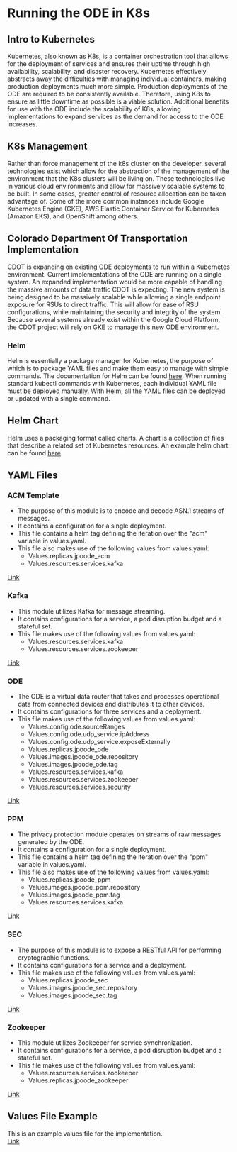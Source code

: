 # Running the ODE in K8s
## Intro to Kubernetes
Kubernetes, also known as K8s, is a container orchestration tool that allows for the deployment of services and ensures their uptime through high availability, scalability, and disaster recovery.
Kubernetes effectively abstracts away the difficulties with managing individual containers, making production deployments much more simple.
Production deployments of the ODE are required to be consistently available.
Therefore, using K8s to ensure as little downtime as possible is a viable solution.
Additional benefits for use with the ODE include the scalability of K8s, allowing implementations to expand services as the demand for access to the ODE increases.

## K8s Management
Rather than force management of the k8s cluster on the developer, several technologies exist which allow for the abstraction of the management of the environment that the K8s clusters will be living on.
These technologies live in various cloud environments and allow for massively scalable systems to be built.
In some cases, greater control of resource allocation can be taken advantage of.
Some of the more common instances include Google Kubernetes Engine (GKE), AWS Elastic Container Service for Kubernetes (Amazon EKS), and OpenShift among others.

## Colorado Department Of Transportation Implementation
CDOT is expanding on existing ODE deployments to run within a Kubernetes environment.
Current implementations of the ODE are running on a single system.
An expanded implementation would be more capable of handling the massive amounts of data traffic CDOT is expecting.
The new system is being designed to be massively scalable while allowing a single endpoint exposure for RSUs to direct traffic. 
This will allow for ease of RSU configurations, while maintaining the security and integrity of the system.
Because several systems already exist within the Google Cloud Platform, the CDOT project will rely on GKE to manage this new ODE environment.

### Helm
Helm is essentially a package manager for Kubernetes, the purpose of which is to package YAML files and make them easy to manage with simple commands.
The documentation for Helm can be found [here](https://helm.sh/docs/).
When running standard kubectl commands with Kubernetes, each individual YAML file must be deployed manually.
With Helm, all the YAML files can be deployed or updated with a single command.

## Helm Chart
Helm uses a packaging format called charts. A chart is a collection of files that describe a related set of Kubernetes resources. An example helm chart can be found [here](k8s-demo/).

## YAML Files
### ACM Template
- The purpose of this module is to encode and decode ASN.1 streams of messages.
- It contains a configuration for a single deployment.
- This file contains a helm tag defining the iteration over the "acm" variable in values.yaml.
- This file also makes use of the following values from values.yaml:
  - Values.replicas.jpoode_acm
  - Values.resources.services.kafka

[Link](k8s-demo/templates/jpoode_acm_template.yaml)

### Kafka
- This module utilizes Kafka for message streaming.
- It contains configurations for a service, a pod disruption budget and a stateful set.
- This file makes use of the following values from values.yaml:
  - Values.resources.services.kafka
  - Values.resources.services.zookeeper

[Link](k8s-demo/templates/jpoode_kafka.yaml)

### ODE
- The ODE is a virtual data router that takes and processes operational data from connected devices and distributes it to other devices.
- It contains configurations for three services and a deployment.
- This file makes use of the following values from values.yaml:
  - Values.config.ode.sourceRanges
  - Values.config.ode.udp_service.ipAddress
  - Values.config.ode.udp_service.exposeExternally
  - Values.replicas.jpoode_ode
  - Values.images.jpoode_ode.repository
  - Values.images.jpoode_ode.tag
  - Values.resources.services.kafka
  - Values.resources.services.zookeeper
  - Values.resources.services.security

[Link](k8s-demo/templates/jpoode_ode.yaml)

### PPM
- The privacy protection module operates on streams of raw messages generated by the ODE.
- It contains a configuration for a single deployment.
- This file contains a helm tag defining the iteration over the "ppm" variable in values.yaml.
- This file also makes use of the following values from values.yaml:
  - Values.replicas.jpoode_ppm
  - Values.images.jpoode_ppm.repository
  - Values.images.jpoode_ppm.tag
  - Values.resources.services.kafka

[Link](k8s-demo/templates/jpoode_ppm_template.yaml)

### SEC
- The purpose of this module is to expose a RESTful API for performing cryptographic functions.
- It contains configurations for a service and a deployment.
- This file makes use of the following values from values.yaml:
  - Values.replicas.jpoode_sec
  - Values.images.jpoode_sec.repository
  - Values.images.jpoode_sec.tag

[Link](k8s-demo/templates/jpoode_sec.yaml)

### Zookeeper
- This module utilizes Zookeeper for service synchronization.
- It contains configurations for a service, a pod disruption budget and a stateful set.
- This file makes use of the following values from values.yaml:
  - Values.resources.services.zookeeper
  - Values.replicas.jpoode_zookeeper

[Link](k8s-demo/templates/jpoode_zookeeper.yaml)

## Values File Example
This is an example values file for the implementation.
<br>
[Link](k8s-demo/values.yaml)